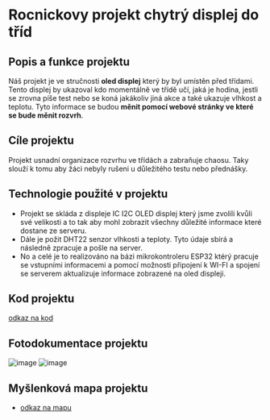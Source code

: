 # Rocnickovy projekt chytrý displej do tříd

## Popis a funkce projektu
Náš projekt je ve stručnosti **oled displej** který by byl umístěn před třídami. Tento displej by ukazoval kdo momentálně ve třídě učí, jaká je hodina, jestli se zrovna píše test nebo se koná jakákoliv jiná akce a také ukazuje vlhkost a teplotu. Tyto informace se budou **měnit pomocí webové stránky ve které se bude měnit rozvrh**.

## Cíle projektu
Projekt usnadní organizace rozvrhu ve třídách a zabraňuje chaosu. Taky slouží k tomu aby žáci nebyly rušeni u důležitého testu nebo přednášky.

## Technologie použité v projektu 
 - Projekt se skláda z displeje IC I2C OLED displej který jsme zvolili kvůli své velikosti a to tak aby mohl zobrazit všechny důležité informace které dostane ze serveru.
 - Dále je požit DHT22 senzor vlhkosti a teploty. Tyto údaje sbírá a následně zpracuje a pošle na server.
 - No a celé je to realizováno na bázi mikrokontroleru ESP32 ktérý pracuje se vstupními informacemi a pomocí možnosti připojení k WI-FI a spojení se serverem aktualizuje informace zobrazené na oled displeji.

## Kod projektu 
[odkaz na kod](https://github.com/tejdis/Ro-n-kov-projekt-Buchta-Bod-r-/files/15286696/kod_rocnikovyProjekt.txt)

## Fotodokumentace projektu 
![image](https://github.com/tejdis/Ro-n-kov-projekt-Buchta-Bod-r-/assets/167974463/028dd2a5-6b17-432c-ad90-524cbe6f6994)
![image](https://github.com/tejdis/Ro-n-kov-projekt-Buchta-Bod-r-/assets/167974463/c8ff4b43-0f34-450a-a287-57df68c956d5)

## Myšlenková mapa projektu
- [odkaz na mapu](https://coggle.it/diagram/ZhYxdkyPtrFOtp73/t/%C5%A1koln%C3%AD-info-displej-do-t%C5%99%C3%ADd/49d55cb177ad203f6c6adf9fdd57f5cd9e96b59f15670b15d22ea9015311e86d)
